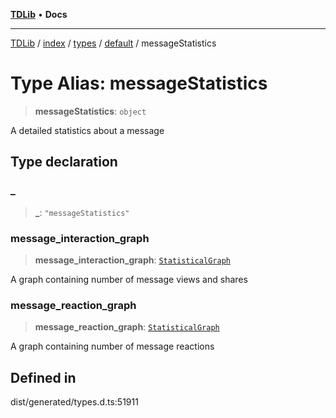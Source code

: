 [**TDLib**](../../../../../../README.md) • **Docs**

***

[TDLib](../../../../../../modules.md) / [index](../../../../../README.md) / [types](../../../README.md) / [default](../README.md) / messageStatistics

# Type Alias: messageStatistics

> **messageStatistics**: `object`

A detailed statistics about a message

## Type declaration

### \_

> **\_**: `"messageStatistics"`

### message\_interaction\_graph

> **message\_interaction\_graph**: [`StatisticalGraph`](StatisticalGraph.md)

A graph containing number of message views and shares

### message\_reaction\_graph

> **message\_reaction\_graph**: [`StatisticalGraph`](StatisticalGraph.md)

A graph containing number of message reactions

## Defined in

dist/generated/types.d.ts:51911
